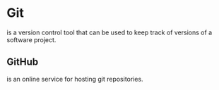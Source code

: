 # Git

 is a version control tool that can be used to keep track of versions of a software project.

## GitHub

 is an online service for hosting git repositories.
